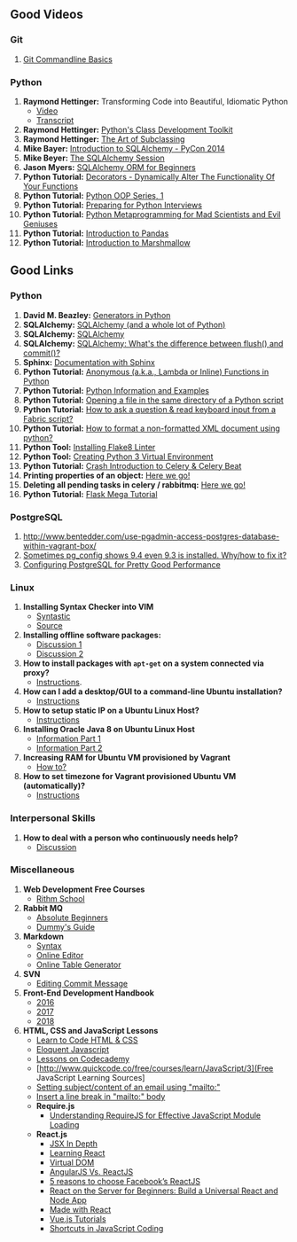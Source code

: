 ## Good Videos


### Git

1.  [Git Commandline Basics](https://www.youtube.com/watch?v=HVsySz-h9r4)

### Python

1.  **Raymond Hettinger:** Transforming Code into Beautiful, Idiomatic Python
      * [Video](https://www.youtube.com/watch?v=OSGv2VnC0go) 
      * [Transcript](https://gist.github.com/JeffPaine/6213790)
1.  **Raymond Hettinger:** [Python's Class Development Toolkit](https://www.youtube.com/watch?v=HTLu2DFOdTg)
1.  **Raymond Hettinger:** [The Art of Subclassing](https://www.youtube.com/watch?v=miGolgp9xq8)
1.  **Mike Bayer:** [Introduction to SQLAlchemy - PyCon 2014](https://www.youtube.com/watch?v=P141KRbxVKc)
1.  **Mike Beyer:** [The SQLAlchemy Session](https://www.youtube.com/watch?v=PKAdehPHOMo)
1.  **Jason Myers:** [SQLAlchemy ORM for Beginners](https://www.youtube.com/watch?v=51RpDZKShiw)
1.  **Python Tutorial:**  [Decorators - Dynamically Alter The Functionality Of Your Functions](https://www.youtube.com/watch?v=FsAPt_9Bf3U)
1.  **Python Tutorial:** [Python OOP Series, 1](https://www.youtube.com/watch?v=FsAPt_9Bf3U)
1.  **Python Tutorial:** [Preparing for Python Interviews](https://www.youtube.com/watch?v=DEwgZNC-KyE)
1.  **Python Tutorial:** [Python Metaprogramming for Mad Scientists and Evil Geniuses](https://www.youtube.com/watch?v=Adr_QuDZxuM)
1.  **Python Tutorial:** [Introduction to Pandas](https://www.youtube.com/watch?v=-NR-ynQg0YM)
1.  **Python Tutorial:** [Introduction to Marshmallow](https://www.youtube.com/watch?v=S7Fh5XnuhPU)

## Good Links

### Python

1.  **David M. Beazley:**  [Generators in Python](http://www.dabeaz.com/generators/)
1.  **SQLAlchemy:**  [SQLAlchemy (and a whole lot of Python)](https://www.fullstackpython.com/sqlalchemy.html)
1.  **SQLAlchemy:**  [SQLAlchemy](http://www.rmunn.com/sqlalchemy-tutorial/tutorial.html)
1.  **SQLAlchemy:**  [SQLAlchemy: What's the difference between flush() and commit()?]()
1.  **Sphinx:**  [Documentation with Sphinx](http://pyvideo.org/pycon-us-2013/documenting-your-project-in-sphinx.html)
1.  **Python Tutorial:**  [Anonymous (a.k.a., Lambda or Inline) Functions in Python]( http://www.secnetix.de/olli/Python/lambda_functions.hawk)
1.  **Python Tutorial:**  [Python Information and Examples](http://www.secnetix.de/olli/Python/)
1.  **Python Tutorial:**  [Opening a file in the same directory of a Python script](http://stackoverflow.com/questions/4060221/how-to-reliably-open-a-file-in-the-same-directory-as-a-python-script)
1.  **Python Tutorial:**  [How to ask a question & read keyboard input from a Fabric script?](https://stackoverflow.com/questions/2246256/python-fabric-how-to-answer-to-keyboard-input)
1.  **Python Tutorial:** [How to format a non-formatted XML document using python?](https://stackoverflow.com/questions/749796/pretty-printing-xml-in-python)
1.  **Python Tool:** [Installing Flake8 Linter](https://pypi.python.org/pypi/flake8)
1.  **Python Tool:** [Creating Python 3 Virtual Environment](https://stackoverflow.com/questions/29934032/virtualenv-python-3-ubuntu-14-04-64-bit)
1.  **Python Tutorial:** [Crash Introduction to Celery & Celery Beat](https://breadcrumbscollector.tech/what-is-celery-beat-and-how-to-use-it/)
1.  **Printing properties of an object:** [Here we go!](https://stackoverflow.com/questions/192109/is-there-a-built-in-function-to-print-all-the-current-properties-and-values-of-a)
1.  **Deleting all pending tasks in celery / rabbitmq:** [Here we go!](https://stackoverflow.com/questions/7149074/deleting-all-pending-tasks-in-celery-rabbitmq)
1.  **Python Tutorial:** [Flask Mega Tutorial](https://blog.miguelgrinberg.com/post/the-flask-mega-tutorial-part-i-hello-world)

### PostgreSQL

1.  http://www.bentedder.com/use-pgadmin-access-postgres-database-within-vagrant-box/
1.  [Sometimes pg_config shows 9.4 even 9.3 is installed.  Why/how to fix it?](https://stackoverflow.com/questions/30143046/pg-config-shows-9-4-instead-of-9-3)
1.  [Configuring PostgreSQL for Pretty Good Performance](https://www.linux.com/learn/configuring-postgresql-pretty-good-performance)

### Linux

1.  **Installing Syntax Checker into VIM**
      *  [Syntastic](https://github.com/vim-syntastic/syntastic)
      *  [Source](https://stackoverflow.com/questions/9864543/vim-and-pep-8-style-guide-for-python-code)
1.  **Installing offline software packages:** 
      *  [Discussion 1](https://askubuntu.com/questions/25961/how-do-i-install-a-tar-gz-or-tar-bz2-file)
      *  [Discussion 2](https://askubuntu.com/questions/191390/how-to-use-sudo-command-to-install-tar-gz)      
1.  **How to install packages with `apt-get` on a system connected via proxy?**
      *  [Instructions](https://askubuntu.com/questions/89437/how-to-install-packages-with-apt-get-on-a-system-connected-via-proxy).
1.  **How can I add a desktop/GUI to a command-line Ubuntu installation?** 
      *  [Instructions](https://askubuntu.com/questions/149058/how-can-i-add-a-desktop-gui-to-a-command-line-ubuntu-installation)
1.  **How to setup static IP on a Ubuntu Linux Host?**
      *  [Instructions](https://www.howtoforge.com/linux-basics-set-a-static-ip-on-ubuntu)
1.  **Installing Oracle Java 8 on Ubuntu Linux Host**
      *  [Information Part 1](https://medium.com/coderscorner/installing-oracle-java-8-in-ubuntu-16-10-845507b13343)
      *  [Information Part 2](http://www.webupd8.org/2012/09/install-oracle-java-8-in-ubuntu-via-ppa.html)
1.  **Increasing RAM for Ubuntu VM provisioned by Vagrant**
      *  [How to?](http://www.josheaton.org/increase-memory-vagrant-virtual-machine/)
1.  **How to set timezone for Vagrant provisioned Ubuntu VM (automatically)?**
      *  [Instructions](https://stackoverflow.com/questions/33939834/how-to-correct-system-clock-in-vagrant-automatically)

### Interpersonal Skills 

1.  **How to deal with a person who continuously needs help?**
      *  [Discussion](https://interpersonal.stackexchange.com/questions/3697/dealing-with-a-person-who-continuously-needs-help)

### Miscellaneous
1.  **Web Development Free Courses**
      *  [Rithm School](https://www.rithmschool.com/courses)
1.  **Rabbit MQ**
      *  [Absolute Beginners](https://www.cloudamqp.com/blog/2015-05-18-part1-rabbitmq-for-beginners-what-is-rabbitmq.html)
      *  [Dummy's Guide](https://tests4geeks.com/python-celery-rabbitmq-tutorial/)
1.  **Markdown**  
      *  [Syntax](https://daringfireball.net/projects/markdown/syntax)      
      *  [Online Editor](https://stackedit.io/editor)
      *  [Online Table Generator](http://www.tablesgenerator.com/markdown_tables)     
1.  **SVN**
      *  [Editing Commit Message](https://stackoverflow.com/questions/304383/how-to-edit-log-message-already-committed-in-subversion)
1.  **Front-End Development Handbook**
      *  [2016](https://www.frontendhandbook.com/)
      *  [2017](https://frontendmasters.com/books/front-end-handbook/2017/)
      *  [2018](https://frontendmasters.com/books/front-end-handbook/2018/)
1.  **HTML, CSS and JavaScript Lessons**
      *  [Learn to Code HTML & CSS](http://learn.shayhowe.com/)
      *  [Eloquent Javascript](http://eloquentjavascript.net/)
      *  [Lessons on Codecademy](http://codeacademy.com/)
      *  [http://www.quickcode.co/free/courses/learn/JavaScript/3](Free JavaScript Learning Sources]
      *  [Setting subject/content of an email using "mailto:"](https://stackoverflow.com/questions/4782068/can-i-set-subject-content-of-email-with-using-mailto)
      *  [Insert a line break in "mailto:" body](https://stackoverflow.com/questions/22765834/insert-a-line-break-in-mailto-body)
      *  **Require.js**
          *  [Understanding RequireJS for Effective JavaScript Module Loading](https://www.sitepoint.com/understanding-requirejs-for-effective-javascript-module-loading/)
      *  **React.js** 
          *  [JSX In Depth](https://facebook.github.io/react/docs/jsx-in-depth.html)
          *  [Learning React](https://daveceddia.com/how-to-learn-react/)
          *  [Virtual DOM](https://www.codecademy.com/articles/react-virtual-dom)
          *  [AngularJS Vs. ReactJS](https://dzone.com/articles/angularjs-vs-reactjs)
          *  [5 reasons to choose Facebook’s ReactJS](https://www.valuecoders.com/blog/technology-and-apps/5-reasons-choose-facebooks-reactjs/)
          *  [React on the Server for Beginners: Build a Universal React and Node App](https://scotch.io/tutorials/react-on-the-server-for-beginners-build-a-universal-react-and-node-app)
          *  [Made with React](http://madewithreact.com/)
          *  [Vue.js Tutorials](https://hackr.io/tutorials/learn-vue-js)
          *  [Shortcuts in JavaScript Coding](https://www.sitepoint.com/shorthand-javascript-techniques/)
